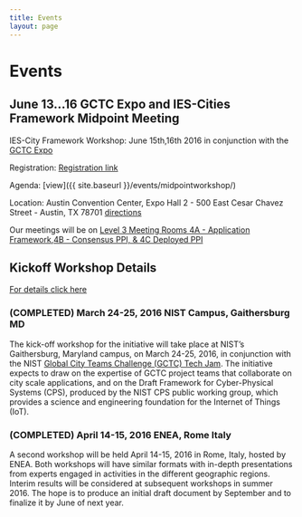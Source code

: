 ```yaml
---
title: Events
layout: page
---
```


# Events

## June 13...16 GCTC Expo and IES-Cities Framework Midpoint Meeting

IES-City Framework Workshop: June 15th,16th 2016 in conjunction with the [GCTC Expo](http://www.gctcexpo.org/index.html) 

Registration: [Registration link](https://appam.certain.com/profile/form/index.cfm?PKformID=0x30667187c)

Agenda: [view]({{ site.baseurl }}/events/midpointworkshop/)

Location:  Austin Convention Center, Expo Hall 2 - 500 East Cesar Chavez Street - Austin, TX 78701 [directions](http://www.austinconventioncenter.com/directions/directions.htm)

Our meetings will be on [Level 3 Meeting Rooms 4A - Application Framework,4B - Consensus PPI, & 4C Deployed PPI](http://www.austinconventioncenter.com/eventserv/images/Level_3.htm)


## Kickoff Workshop Details

[For details click here](kickoffworkshops)

### (COMPLETED) March 24-25, 2016 NIST Campus, Gaithersburg MD
The kick-off workshop for the initiative will take place at NIST’s Gaithersburg, Maryland campus, on March 24-25, 2016, in conjunction with the NIST [Global City Teams Challenge (GCTC) Tech Jam](http://www.nist.gov/cps/gctc-tech-jam-and-iot-enabled-smart-city-framework-workshop.cfm). The initiative expects to draw on the expertise of GCTC project teams that collaborate on city scale applications, and on the Draft Framework for Cyber-Physical Systems (CPS), produced by the NIST CPS public working group, which provides a science and engineering foundation for the Internet of Things (IoT).

### (COMPLETED) April 14-15, 2016 ENEA, Rome Italy
A second workshop will be held April 14-15, 2016 in Rome, Italy, hosted by ENEA. Both workshops will have similar formats with in-depth presentations from experts engaged in activities in the different geographic regions. Interim results will be considered at subsequent workshops in summer 2016. The hope is to produce an initial draft document by September and to finalize it by June of next year.

